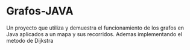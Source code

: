 # Grafos-JAVA
Un proyecto que utiliza y demuestra el funcionamiento de los grafos en Java aplicados a un mapa y sus recorridos. Ademas implementando el metodo de Dijkstra
